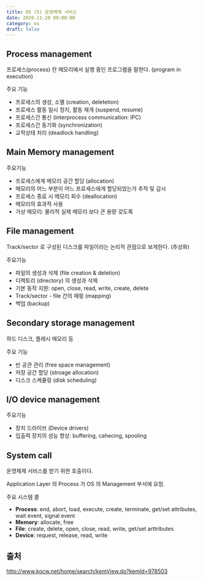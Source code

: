 ```yaml
---
title: OS (5) 운영체제 서비스
date: 2020-11-20 09:00:00
category: os
draft: false
---
```


## Process management

프로세스(process) 란 메모리에서 실행 중인 프로그램을 말한다. (program in execution)

주요 기능

- 프로세스의 생성, 소멸 (creation, deletetion)
- 프로세스 활동 일시 정지, 활동 재개 (suspend, resume)
- 프로세스간 통신 (interprocess communication: IPC)
- 프로세스간 동기화 (synchronization)
- 교착상태 처리 (deadlock handling)

## Main Memory management

주요기능

- 프로세스에게 메모리 공간 할당 (allocation)
- 메모리의 어느 부분이 어느 프로세스에게 할당되었는가 추적 및 감시
- 프로세스 종료 시 메모리 회수 (deallocation)
- 메모리의 효과적 사용
- 가상 메모리: 물리적 실제 메모리 보다 큰 용량 갖도록

## File management

Track/sector 로 구성된 디스크를 파일이라는 논리적 관점으로 보게한다. (추상화)

주요기능

- 파일의 생성과 삭제 (file creation & deletion)
- 디렉토리 (directory) 의 생성과 삭제
- 기본 동작 지원: open, close, read, write, create, delete
- Track/sector - file 간의 매핑 (mapping)
- 백업 (backup)

## Secondary storage management

하드 디스크, 플래시 메모리 등

주요 기능

- 빈 공관 관리 (free space management)
- 저장 공간 할당 (stroage allocation)
- 디스크 스케쥴링 (disk scheduling)

## I/O device management

주요기능

- 장치 드라이브 (Device drivers)
- 입출력 장치의 성능 향상: buffering, cahecing, spooling

## System call

운영체제 서비스를 받기 위한 호출이다.

Application Layer 의 Process 가 OS 의 Management 부서에 요청.

주요 시스템 콜

- **Process**: end, abort, load, execute, create, terminate, get/set attributes, wait event, signal event
- **Memory**: allocate, free
- **File**: create, delete, open, close, read, write, get/set arttributes
- **Device**: request, release, read, write

## 출처

http://www.kocw.net/home/search/kemView.do?kemId=978503
